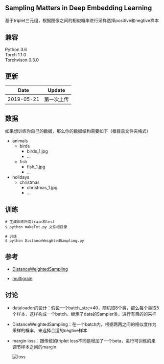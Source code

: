 ## Sampling Matters in Deep Embedding Learning

基于triplet三元组，根据图像之间的相似概率进行采样选择positive和negtive样本  

## 兼容

Python 3.6  
Torch 1.1.0  
Torchvison 0.3.0



## 更新

| Date       | Update     |
| ---------- | ---------- |
| 2019-05-21 | 第一次上传 |

## 

## 数据

如果想训练你自己的数据，那么你的数据结构需要如下（根目录文件夹格式）

- animals
  - birds
    - birds_1.jpg
    - ...
  - fish
    - fish_1.jpg
    - ...
- holidays
  - christmas
    - christmas_1.jpg
    - ...



## 训练

```
# 生成训练所需train和test
$ python makeTxt.py 文件根目录

# 训练
$ python DistanceWeightedSampling.py
```



## 参考

- [DistanceWeightedSampling](https://github.com/suruoxi/DistanceWeightedSampling)

- [multigrain](https://github.com/facebookresearch/multigrain)



## 讨论

- dataloader的设计：假设一个batch_size=40，随机取8个类，那么每个类取5个样本，这样构成一个batch。继承了data的Sampler类，进行有目的的采样

- DistanceWeightedSampling：在一个batch内，根据两两之间的相似度作为采样的概率，来选择合适的negtive样本

- margin loss：跟传统的triplet loss不同是增加了一个beta，进行可训练的来调节样本之间的margin

  ![loss](https://st-gdx.dancf.com/gaodingx/39347986/design/mega/20190521-214244-61c8.jpg)

